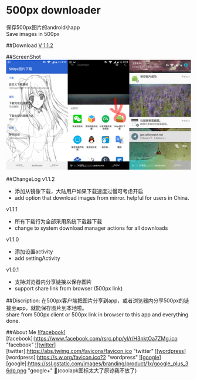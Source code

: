 # 500px downloader
保存500px图片的android小app  
Save images in 500px


##Download
[V 1.1.2](app/app-release.apk)  


##ScreenShot
![](screenshot/screenshot.png/)


##ChangeLog
v1.1.2  
* 添加从镜像下载，大陆用户如果下载速度过慢可考虑开启
* add option that download images from mirror. helpful for users in China.


v1.1.1  
* 所有下载行为全部采用系统下载器下载
* change to system download manager actions for all downloads 

v1.1.0  
* 添加设置activity
* add settingActivity

v1.0.1  
* 支持浏览器内分享链接以保存图片
* support share link from browser (500px link)


##Discription:
在500px客户端把图片分享到app，或者浏览器内分享500px的链接至app，就能保存图片到本地啦。  
share from 500px client or 500px link in browser to this app and everything done.

##About Me
[![facebook]](https://www.facebook.com/profile.php?id=100008406013865)  
[facebook]:https://www.facebook.com/rsrc.php/yl/r/H3nktOa7ZMg.ico "facebook"
[![twitter]](https://twitter.com/ComtinueD)  
[twitter]:https://abs.twimg.com/favicons/favicon.ico "twitter"
[![wordpress]](http://danyang.party/wordpress/)  
[wordpress]:https://s.w.org/favicon.ico?2 "wordpress"
[![google]](https://plus.google.com/u/0/101425594566289316258/posts)  
[google]:https://ssl.gstatic.com/images/branding/product/1x/google_plus_36dp.png "google+"
[:frog:](http://www.coolapk.com/u/523253)(coolapk图标太大了原谅我不放了)